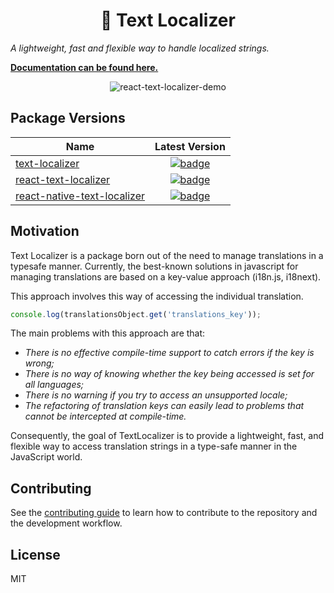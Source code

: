 <h1 align="center">
📖 Text Localizer
</h1>

_A lightweight, fast and flexible way to handle localized strings._

[**Documentation can be found here.**](https://enzomanuelmangano.github.io/text-localizer/)

<div align="center">
    <img src="https://github.com/enzomanuelmangano/text-localizer/blob/main/.assets/demo.gif" title="react-text-localizer-demo">
</div>

## Package Versions

| Name                                                  |                                                                    Latest Version                                                                     |
| ----------------------------------------------------- | :---------------------------------------------------------------------------------------------------------------------------------------------------: |
| [text-localizer](/packages/core)                      |              [![badge](https://img.shields.io/npm/v/text-localizer.svg?style=flat-square)](https://www.npmjs.com/package/text-localizer)              |
| [react-text-localizer](/packages/react)               |        [![badge](https://img.shields.io/npm/v/react-text-localizer.svg?style=flat-square)](https://www.npmjs.com/package/react-text-localizer)        |
| [react-native-text-localizer](/packages/react-native) | [![badge](https://img.shields.io/npm/v/react-native-text-localizer.svg?style=flat-square)](https://www.npmjs.com/package/react-native-text-localizer) |

## Motivation

Text Localizer is a package born out of the need to manage translations in a typesafe manner. Currently, the best-known solutions in javascript for managing translations are based on a key-value approach (i18n.js, i18next).

This approach involves this way of accessing the individual translation.

```ts
console.log(translationsObject.get('translations_key'));
```

The main problems with this approach are that:

- _There is no effective compile-time support to catch errors if the key is wrong;_
- _There is no way of knowing whether the key being accessed is set for all languages;_
- _There is no warning if you try to access an unsupported locale;_
- _The refactoring of translation keys can easily lead to problems that cannot be intercepted at compile-time._

Consequently, the goal of TextLocalizer is to provide a lightweight, fast, and flexible way to access translation strings in a type-safe manner in the JavaScript world.

## Contributing

See the [contributing guide](CONTRIBUTING.md) to learn how to contribute to the repository and the development workflow.

## License

MIT
